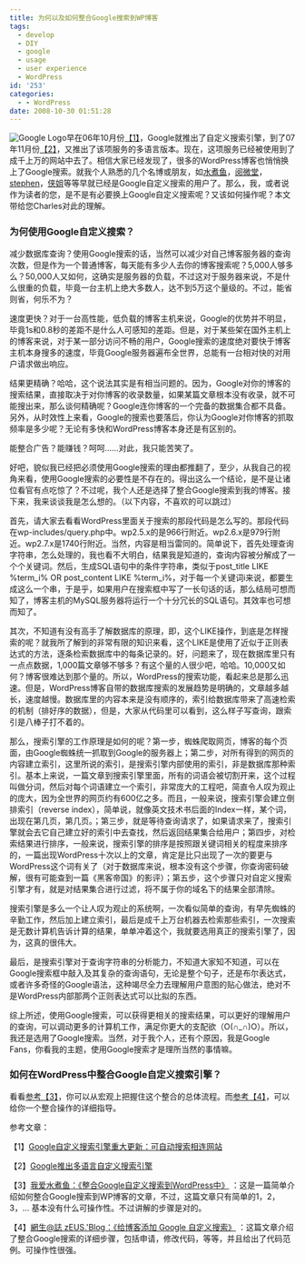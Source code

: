 ```yaml
---
title: 为何以及如何整合Google搜索到WP博客
tags:
  - develop
  - DIY
  - google
  - usage
  - user experience
  - WordPress
id: '253'
categories:
  - - WordPress
date: 2008-10-30 01:51:28
---
```


![Google Logo](http://www.google.com/coop/intl/zh-Hans-US/images/custom_search_sm.gif)早在06年10月份[【1】](#ref1)，Google就推出了自定义搜索引擎，到了07年11月份[【2】](#ref2)，又推出了该项服务的多语言版本。现在，这项服务已经被使用到了成千上万的网站中去了。相信大家已经发现了，很多的WordPress博客也悄悄换上了Google搜索。就我个人熟悉的几个名博或朋友，如[水煮鱼](http://fairyfish.net/)，[阅微堂](http://zhiqiang.org/blog/)，[stephen](http://www.caxblog.com/)，[侠姐](http://www.e-xia.com/)等等早就已经是Google自定义搜索的用户了。那么，我，或者说作为读者的您，是不是有必要换上Google自定义搜索呢？又该如何操作呢？本文带给您Charles对此的理解。
<!-- more -->
### 为何使用Google自定义搜索？

减少数据库查询？使用Google搜索的话，当然可以减少对自己博客服务器的查询次数，但是作为一个普通博客，每天能有多少人去你的博客搜索呢？5,000人够多么？50,000人又如何，这确实是服务器的负载，不过这对于服务器来说，不是什么很重的负载，毕竟一台主机上绝大多数人，达不到5万这个量级的。不过，能省则省，何乐不为？

速度更快？对于一台高性能，低负载的博客主机来说，Google的优势并不明显，毕竟1s和0.8秒的差距不是什么人可感知的差距。但是，对于某些架在国外主机上的博客来说，对于某一部分访问不畅的用户，Google搜索的速度绝对要快于博客主机本身搜多的速度，毕竟Google服务器遍布全世界，总能有一台相对快的对用户请求做出响应。

结果更精确？哈哈，这个说法其实是有相当问题的。因为，Google对你的博客的搜索结果，直接取决于对你博客的收录数量，如果某篇文章根本没有收录，就不可能搜出来，那么谈何精确呢？Google连你博客的一个完备的数据集合都不具备。另外，从时效性上来看，Google的搜索也要落后，你认为Google对你博客的抓取频率是多少呢？无论有多快和WordPress博客本身还是有区别的。

能整合广告？能赚钱？呵呵……对此，我只能苦笑了。

好吧，貌似我已经把必须使用Google搜索的理由都推翻了，至少，从我自己的视角来看，使用Google搜索的必要性是不存在的。得出这么一个结论，是不是让诸位看官有点吃惊了？不过呢，我个人还是选择了整合Google搜索到我的博客。接下来，我来谈谈我是怎么想的。（以下内容，不喜欢的可以跳过）

首先，请大家去看看WordPress里面关于搜索的那段代码是怎么写的。那段代码在wp-includes/query.php中。wp2.5.x的是966行附近。wp2.6.x是979行附近。wp2.7.x是1740行附近。当然，内容是相当雷同的。简单说下，首先处理查询字符串，怎么处理的，我也看不大明白，结果我是知道的，查询内容被分解成了一个个关键词。然后，生成SQL语句中的条件字符串，类似于post_title LIKE %term_i% OR post_content LIKE %term_i%，对于每一个关键词i来说，都要生成这么一个串，于是乎，如果用户在搜索框中写了一长句话的话，那么结局可想而知了，博客主机的MySQL服务器将运行一个十分冗长的SQL语句。其效率也可想而知了。

其次，不知道有没有高手了解数据库的原理，即，这个LIKE操作，到底是怎样搜索的呢？就我所了解到的非常有限的知识来看，这个LIKE是使用了近似于正则表达式的方法，逐条检索数据库中的每条记录的。好，问题来了，现在数据库里只有一点点数据，1,000篇文章够不够多？有这个量的人很少吧，哈哈。10,000又如何？博客很难达到那个量的。所以，WordPress的搜索功能，看起来总是那么迅速。但是，WordPress博客自带的数据库搜索的发展趋势是明确的，文章越多越长，速度越慢。数据库里的内容本来是没有顺序的，索引给数据库带来了高速检索的机制（排好序的数据），但是，大家从代码里可以看到，这么样子写查询，跟索引是八棒子打不着的。

那么，搜索引擎的工作原理是如何的呢？第一步，蜘蛛爬取网页，博客的每个页面，由Google蜘蛛统一抓取到Google的服务器上；第二步，对所有得到的网页的内容建立索引，这里所说的索引，是搜索引擎内部使用的索引，非是数据库那种索引。基本上来说，一篇文章到搜索引擎里面，所有的词语会被切割开来，这个过程叫做分词，然后对每个词语建立一个索引，非常庞大的工程吧，简直令人叹为观止的庞大，因为全世界的网页约有600亿之多。而且，一般来说，搜索引擎会建立倒排索引（reverse index），简单说，就像英文技术书后面的Index一样，某个词，出现在第几页，第几页。；第三步，就是等待查询请求了，如果请求来了，搜索引擎就会去它自己建立好的索引中去查找，然后返回结果集合给用户；第四步，对检索结果进行排序，一般来说，搜索引擎的排序是按照跟关键词相关的程度来排序的，一篇出现WordPress十次以上的文章，肯定是比只出现了一次的要更与WordPress这个词有关了（对于数据库来说，根本没有这个步骤，你查询密码破解，很有可能查到一篇《黑客帝国》的影评）；第五步，这个步骤只对自定义搜索引擎才有，就是对结果集合进行过滤，将不属于你的域名下的结果全部清除。

搜索引擎是多么一个让人叹为观止的系统啊，一次看似简单的查询，有早先蜘蛛的辛勤工作，然后加上建立索引，最后是成千上万台机器去检索那些索引，一次搜索是无数计算机告诉计算的结果，单单冲着这个，我就要选用真正的搜索引擎了，因为，这真的很伟大。

最后，是搜索引擎对于查询字符串的分析能力，不知道大家知不知道，可以在Google搜索框中敲入及其复杂的查询语句，无论是整个句子，还是布尔表达式，或者许多奇怪的Google语法，这种竭尽全力去理解用户意图的贴心做法，绝对不是WordPress内部那两个正则表达式可以比拟的东西。

综上所述，使用Google搜索，可以获得更相关的搜索结果，可以更好的理解用户的查询，可以调动更多的计算机工作，满足你更大的支配欲（O(∩_∩)O）。所以，我还是选用了Google搜索。当然，对于我个人，还有个原因，我是Google Fans，你看我的主题，使用Google搜索才是理所当然的事情嘛。

### 如何在WordPress中整合Google自定义搜索引擎？

看看[参考【3】](#ref3)，你可以从宏观上把握住这个整合的总体流程。而[参考【4】](#ref4)，可以给你一个整合操作的详细指导。

参考文章：

【1】[Google自定义搜索引擎重大更新：可自动搜索相连网站](http://www.gseeker.com/50226711/googleeaeceieeccecc_100177.php)

【2】[Google推出多语言自定义搜索引擎](http://www.williamlong.info/archives/1144.html)

【3】[我爱水煮鱼：《整合Google自定义搜索到WordPress中》](http://fairyfish.net/2008/04/29/integrate-google-custom-search-into-wordpress/) ：这是一篇简单介绍如何整合Google搜索到WP博客的文章，不过，这篇文章只有简单的1，2，3，... 基本没有什么可操作性。不过讲解的步骤是对的。

【4】[網生@誌 zEUS.'Blog：《给博客添加 Google 自定义搜索》](http://zeuscn.net/archives/2008/09/18/google-custom-search-for-your-blog/) ：这篇文章介绍了整合Google搜索的详细步骤，包括申请，修改代码，等等，并且给出了代码范例。可操作性很强。